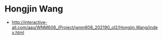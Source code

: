 # Hongjin Wang

 -  http://interactive-all.com/aau/WNM608_/Project/wnm608_202190_ol2/Hongjin.Wang/index.html
